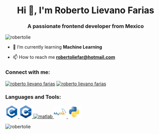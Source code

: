<h1 align="center">Hi 👋, I'm Roberto Lievano Farias</h1>
<h3 align="center">A passionate frontend developer from Mexico</h3>

<p align="left"> <img src="https://komarev.com/ghpvc/?username=robertolie&label=Profile%20views&color=0e75b6&style=flat" alt="robertolie" /> </p>

- 🌱 I’m currently learning **Machine Learning**

- 📫 How to reach me **robertoliefar@hotmail.com**

<h3 align="left">Connect with me:</h3>
<p align="left">
<a href="https://linkedin.com/in/roberto lievano farias" target="blank"><img align="center" src="https://raw.githubusercontent.com/rahuldkjain/github-profile-readme-generator/master/src/images/icons/Social/linked-in-alt.svg" alt="roberto lievano farias" height="30" width="40" /></a>
<a href="https://fb.com/roberto lievano farias" target="blank"><img align="center" src="https://raw.githubusercontent.com/rahuldkjain/github-profile-readme-generator/master/src/images/icons/Social/facebook.svg" alt="roberto lievano farias" height="30" width="40" /></a>
</p>

<h3 align="left">Languages and Tools:</h3>
<p align="left"> <a href="https://www.cprogramming.com/" target="_blank" rel="noreferrer"> <img src="https://raw.githubusercontent.com/devicons/devicon/master/icons/c/c-original.svg" alt="c" width="40" height="40"/> </a> <a href="https://www.w3schools.com/cpp/" target="_blank" rel="noreferrer"> <img src="https://raw.githubusercontent.com/devicons/devicon/master/icons/cplusplus/cplusplus-original.svg" alt="cplusplus" width="40" height="40"/> </a> <a href="https://www.mathworks.com/" target="_blank" rel="noreferrer"> <img src="https://upload.wikimedia.org/wikipedia/commons/2/21/Matlab_Logo.png" alt="matlab" width="40" height="40"/> </a> <a href="https://www.mysql.com/" target="_blank" rel="noreferrer"> <img src="https://raw.githubusercontent.com/devicons/devicon/master/icons/mysql/mysql-original-wordmark.svg" alt="mysql" width="40" height="40"/> </a> <a href="https://www.python.org" target="_blank" rel="noreferrer"> <img src="https://raw.githubusercontent.com/devicons/devicon/master/icons/python/python-original.svg" alt="python" width="40" height="40"/> </a> </p>

<p><img align="center" src="https://github-readme-stats.vercel.app/api/top-langs?username=robertolie&show_icons=true&locale=en&layout=compact" alt="robertolie" /></p>
